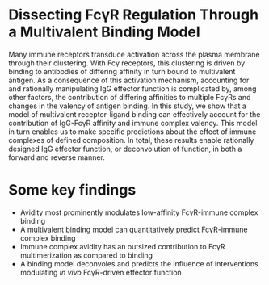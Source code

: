 # Dissecting FcγR Regulation Through a Multivalent Binding Model

Many immune receptors transduce activation across the plasma membrane through their clustering. With Fcγ receptors, this clustering is driven by binding to antibodies of differing affinity in turn bound to multivalent antigen. As a consequence of this activation mechanism, accounting for and rationally manipulating IgG effector function is complicated by, among other factors, the contribution of differing affinities to multiple FcγRs and changes in the valency of antigen binding. In this study, we show that a model of multivalent receptor-ligand binding can effectively account for the contribution of IgG-FcγR affinity and immune complex valency. This model in turn enables us to make specific predictions about the effect of immune complexes of defined composition. In total, these results enable rationally designed IgG effector function, or deconvolution of function, in both a forward and reverse manner.

# Some key findings

- Avidity most prominently modulates low-affinity FcγR-immune complex binding
- A multivalent binding model can quantitatively predict FcγR-immune complex binding
- Immune complex avidity has an outsized contribution to FcγR multimerization as compared to binding
- A binding model deconvoles and predicts the influence of interventions modulating *in vivo* FcγR-driven effector function
